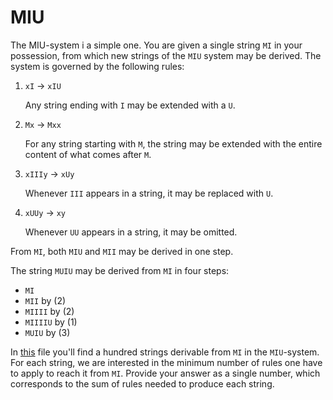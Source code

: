 # MIU

The MIU-system i a simple one. You are given a single string `MI` in your
possession, from which new strings of the `MIU` system may be derived. The
system is governed by the following rules:

1. `xI` → `xIU`

    Any string ending with `I` may be extended with a `U`.

2. `Mx` → `Mxx`

    For any string starting with `M`, the string may be extended with the
    entire content of what comes after `M`.

3. `xIIIy` → `xUy`

    Whenever `III` appears in a string, it may be replaced with `U`.

4. `xUUy` → `xy`

    Whenever `UU` appears in a string, it may be omitted.

From `MI`, both `MIU` and `MII` may be derived in one step.

The string `MUIU` may be derived from `MI` in four steps:

  * `MI`
  * `MII` by (2)
  * `MIIII` by (2)
  * `MIIIIU` by (1)
  * `MUIU` by (3)

In [this](./mius) file you'll find a hundred strings derivable from `MI` in the
`MIU`-system. For each string, we are interested in the minimum number of rules
one have to apply to reach it from `MI`. Provide your answer as a single
number, which corresponds to the sum of rules needed to produce each string.
